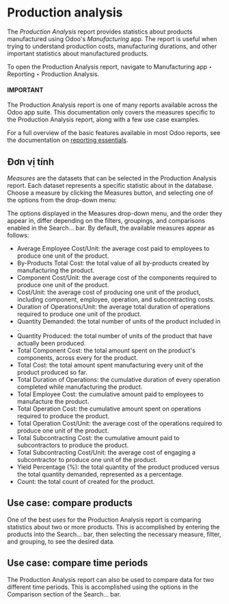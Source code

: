 # Production analysis

The *Production Analysis* report provides statistics about products manufactured using Odoo's
*Manufacturing* app. The report is useful when trying to understand production costs, manufacturing
durations, and other important statistics about manufactured products.

To open the Production Analysis report, navigate to Manufacturing app ‣ Reporting
‣ Production Analysis.

#### IMPORTANT
The Production Analysis report is one of many reports available across the Odoo app
suite. This documentation only covers the measures specific to the Production
Analysis report, along with a few use case examples.

For a full overview of the basic features available in most Odoo reports, see the documentation
on [reporting essentials](../../../essentials/reporting.md).

## Đơn vị tính

*Measures* are the datasets that can be selected in the Production Analysis report. Each
dataset represents a specific statistic about  in the database. Choose a measure by clicking
the Measures <i class="fa fa-caret-down"></i> button, and selecting one of the options from the
drop-down menu:

The options displayed in the Measures <i class="fa fa-caret-down"></i> drop-down menu, and the
order they appear in, differ depending on the filters, groupings, and comparisons enabled in the
Search... bar. By default, the available measures appear as follows:

- Average Employee Cost/Unit: the average cost paid to employees to produce one unit of
  the product.
- By-Products Total Cost: the total value of all by-products created by manufacturing
  the product.
- Component Cost/Unit: the average cost of the components required to produce one unit
  of the product.
- Cost/Unit: the average cost of producing one unit of the product, including component,
  employee, operation, and subcontracting costs.
- Duration of Operations/Unit: the average total duration of operations required to
  produce one unit of the product.
- Quantity Demanded: the total number of units of the product included in .
- Quantity Produced: the total number of units of the product that have actually been
  produced.
- Total Component Cost: the total amount spent on the product's components, across every
   for the product.
- Total Cost: the total amount spent manufacturing every unit of the product produced so
  far.
- Total Duration of Operations: the cumulative duration of every operation completed
  while manufacturing the product.
- Total Employee Cost: the cumulative amount paid to employees to manufacture the
  product.
- Total Operation Cost: the cumulative amount spent on operations required to produce
  the product.
- Total Operation Cost/Unit: the average cost of the operations required to produce one
  unit of the product.
- Total Subcontracting Cost: the cumulative amount paid to subcontractors to produce the
  product.
- Total Subcontracting Cost/Unit: the average cost of engaging a subcontractor to
  produce one unit of the product.
- Yield Percentage (%): the total quantity of the product produced versus the total
  quantity demanded, represented as a percentage.
- Count: the total count of  created for the product.

## Use case: compare products

One of the best uses for the Production Analysis report is comparing statistics about
two or more products. This is accomplished by entering the products into the Search...
bar, then selecting the necessary measure, filter, and grouping, to see the desired data.

## Use case: compare time periods

The Production Analysis report can also be used to compare data for two different time
periods. This is accomplished using the options in the Comparison section of the
Search... bar.
